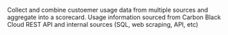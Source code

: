 Collect and combine custoemer usage data from multiple sources and aggregate into a scorecard.  Usage information sourced from Carbon Black Cloud REST API and internal sources (SQL, web scraping, API, etc) 
